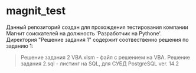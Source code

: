 # magnit_test
Данный репозиторий создан для прохождения тестирования компании Магнит соискателей на должность 'Разработчик на Pythone'.
Директория "Решение задания 1" содержит соотвественно решения по заданию 1:
>Решение задания 2 VBA.xlsm - файл с решением на VBA.
>Решение задания 2.sql - листинг на SQL, для СУБД PostgreSQL ver. 14.2
